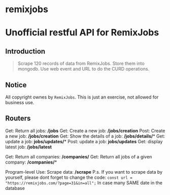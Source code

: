 # remixjobs
# Unofficial restful API for RemixJobs

## Introduction

> Scrape 120 records of data from RemixJobs.
> Store them into mongodb. 
> Use web event and URL to do the CURD operations. 

<!-- more -->

## Notice

All copyright ownes by  `RemixJobs`. This is just an exercise, not allowed for business use.

## Routers

Get: Return all jobs: **/jobs**
Get: Create a new job: **/jobs/creation**
Post: Create a new job:  **/jobs/creation**
Get: Show the details of a job: **/jobs/details/***
Get: update a job: **jobs/updates/***
Post: update a job: **jobs/updates**
Get: display latest job: **/jobs/latest**

Get: Return all companies: **/companies/**
Get: Return all jobs of a given company: **/companies/***

Program-level Use:
Scrape data:  **/scrape**
P.s. If you want to scrape data by yourself, please dont forget to change the code:
`const url = "https://remixjobs.com/?page=31&in=all";`
In case many SAME date in the database
